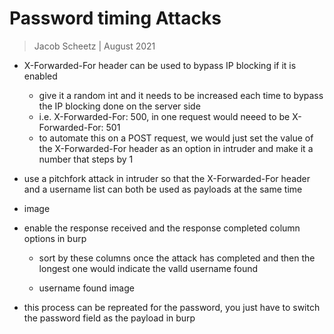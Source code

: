 # Password timing Attacks
> Jacob Scheetz | August 2021

- X-Forwarded-For header can be used to bypass IP blocking if it is enabled
    - give it a random int and it needs to be increased each time to bypass the IP blocking done on the server side
    - i.e. X-Forwarded-For: 500, in one request would neeed to be X-Forwarded-For: 501
    - to automate this on a POST request, we would just set the value of the X-Forwarded-For header as an option in intruder and make it a number that steps by 1

- use a pitchfork attack in intruder so that the X-Forwarded-For header and a username list can both be used as payloads at the same time 

- image 

- enable the response received and the response completed column options in burp
    - sort by these columns once the attack has completed and then the longest one would indicate the valld username found 

    - username found image

- this process can be repreated for the password, you just have to switch the password field as the payload in burp 

